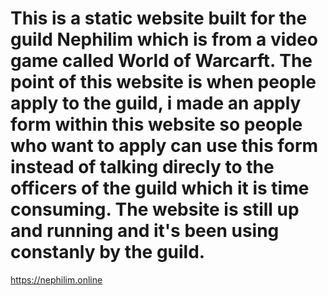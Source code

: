 # This is a static website built for the guild Nephilim which is from a video game called World of Warcarft. The point of this website is when people apply to the guild, i made an apply form within this website so people who want to apply can use this form instead of talking direcly to the officers of the guild which it is time consuming. The website is still up and running and it's been using constanly by the guild.
https://nephilim.online
